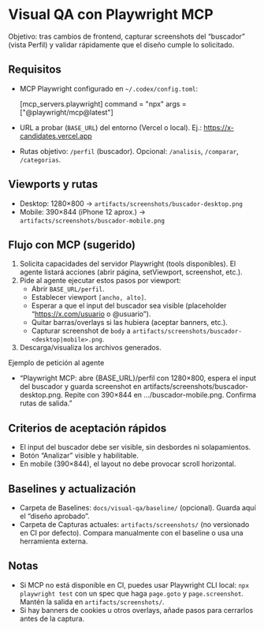 # Visual QA con Playwright MCP

Objetivo: tras cambios de frontend, capturar screenshots del “buscador” (vista Perfil) y validar rápidamente que el diseño cumple lo solicitado.

## Requisitos
- MCP Playwright configurado en `~/.codex/config.toml`:
  
  [mcp_servers.playwright]
  command = "npx"
  args = ["@playwright/mcp@latest"]
- URL a probar (`BASE_URL`) del entorno (Vercel o local). Ej.: https://x-candidates.vercel.app
- Rutas objetivo: `/perfil` (buscador). Opcional: `/analisis`, `/comparar`, `/categorias`.

## Viewports y rutas
- Desktop: 1280×800 → `artifacts/screenshots/buscador-desktop.png`
- Mobile: 390×844 (iPhone 12 aprox.) → `artifacts/screenshots/buscador-mobile.png`

## Flujo con MCP (sugerido)
1) Solicita capacidades del servidor Playwright (tools disponibles). El agente listará acciones (abrir página, setViewport, screenshot, etc.).
2) Pide al agente ejecutar estos pasos por viewport:
   - Abrir `BASE_URL/perfil`.
   - Establecer viewport `[ancho, alto]`.
   - Esperar a que el input del buscador sea visible (placeholder “https://x.com/usuario o @usuario”).
   - Quitar barras/overlays si las hubiera (aceptar banners, etc.).
   - Capturar screenshot de `body` a `artifacts/screenshots/buscador-<desktop|mobile>.png`.
3) Descarga/visualiza los archivos generados.

Ejemplo de petición al agente
- “Playwright MCP: abre {BASE_URL}/perfil con 1280×800, espera el input del buscador y guarda screenshot en artifacts/screenshots/buscador-desktop.png. Repite con 390×844 en .../buscador-mobile.png. Confirma rutas de salida.”

## Criterios de aceptación rápidos
- El input del buscador debe ser visible, sin desbordes ni solapamientos.
- Botón “Analizar” visible y habilitable.
- En mobile (390×844), el layout no debe provocar scroll horizontal.

## Baselines y actualización
- Carpeta de Baselines: `docs/visual-qa/baseline/` (opcional). Guarda aquí el “diseño aprobado”.
- Carpeta de Capturas actuales: `artifacts/screenshots/` (no versionado en CI por defecto). Compara manualmente con el baseline o usa una herramienta externa.

## Notas
- Si MCP no está disponible en CI, puedes usar Playwright CLI local: `npx playwright test` con un spec que haga `page.goto` y `page.screenshot`. Mantén la salida en `artifacts/screenshots/`.
- Si hay banners de cookies u otros overlays, añade pasos para cerrarlos antes de la captura.
